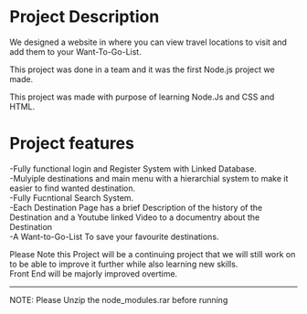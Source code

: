# Project Description

We designed a website in where you can view travel locations to visit and add them to your Want-To-Go-List.

This project was done in a team and it was the first Node.js project we made.

This project was made with purpose of learning Node.Js and CSS and HTML.


# Project features

-Fully functional login and Register System with Linked Database.<br/>
-Mulyiple destinations and main menu with a hierarchial system to make it easier to find wanted destination.<br/>
-Fully Fucntional Search System.<br/>
-Each Destination Page has a brief Description of the history of the Destination and a Youtube linked Video to a documentry about the Destination<br/>
-A Want-to-Go-List To save your favourite destinations.<br/>

Please Note this Project will be a continuing project that we will still work on to be able to improve it further while also learning new skills.<br/>
Front End will be majorly improved overtime.


<hr>
NOTE: Please Unzip the node_modules.rar before running

